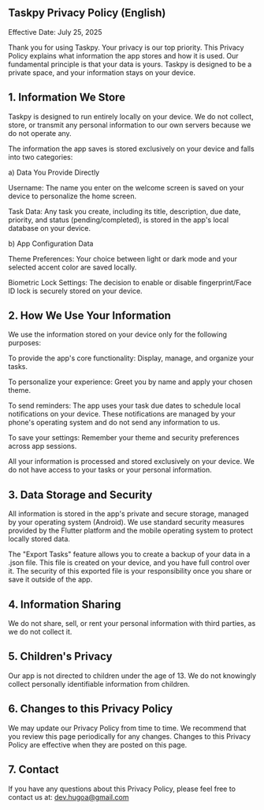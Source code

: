 ## Taskpy Privacy Policy (English)
Effective Date: July 25, 2025

Thank you for using Taskpy. Your privacy is our top priority. This Privacy Policy explains what information the app stores and how it is used. Our fundamental principle is that your data is yours. Taskpy is designed to be a private space, and your information stays on your device.

## 1. Information We Store
Taskpy is designed to run entirely locally on your device. We do not collect, store, or transmit any personal information to our own servers because we do not operate any.

The information the app saves is stored exclusively on your device and falls into two categories:

a) Data You Provide Directly

Username: The name you enter on the welcome screen is saved on your device to personalize the home screen.

Task Data: Any task you create, including its title, description, due date, priority, and status (pending/completed), is stored in the app's local database on your device.

b) App Configuration Data

Theme Preferences: Your choice between light or dark mode and your selected accent color are saved locally.

Biometric Lock Settings: The decision to enable or disable fingerprint/Face ID lock is securely stored on your device.

## 2. How We Use Your Information
We use the information stored on your device only for the following purposes:

To provide the app's core functionality: Display, manage, and organize your tasks.

To personalize your experience: Greet you by name and apply your chosen theme.

To send reminders: The app uses your task due dates to schedule local notifications on your device. These notifications are managed by your phone's operating system and do not send any information to us.

To save your settings: Remember your theme and security preferences across app sessions.

All your information is processed and stored exclusively on your device. We do not have access to your tasks or your personal information.

## 3. Data Storage and Security
All information is stored in the app's private and secure storage, managed by your operating system (Android). We use standard security measures provided by the Flutter platform and the mobile operating system to protect locally stored data.

The "Export Tasks" feature allows you to create a backup of your data in a .json file. This file is created on your device, and you have full control over it. The security of this exported file is your responsibility once you share or save it outside of the app.

## 4. Information Sharing
We do not share, sell, or rent your personal information with third parties, as we do not collect it.

## 5. Children's Privacy
Our app is not directed to children under the age of 13. We do not knowingly collect personally identifiable information from children.

## 6. Changes to this Privacy Policy
We may update our Privacy Policy from time to time. We recommend that you review this page periodically for any changes. Changes to this Privacy Policy are effective when they are posted on this page.

## 7. Contact
If you have any questions about this Privacy Policy, please feel free to contact us at: dev.hugoa@gmail.com
